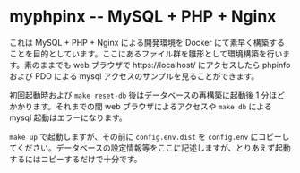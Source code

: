 # myphpinx -- MySQL + PHP + Nginx

これは MySQL + PHP + Nginx による開発環境を Docker にて素早く構築することを目的としています。ここにあるファイル群を雛形として環境構築を行います。素のままでも web ブラウザで https://localhost/ にアクセスしたら phpinfo および PDO による mysql アクセスのサンプルを見ることができます。

初回起動時および `make reset-db` 後はデータベースの再構築に起動後 1 分ほどかかります。それまでの間 web ブラウザによるアクセスや `make db` による mysql 起動はエラーになります。

`make up` で起動しますが、その前に `config.env.dist` を `config.env` にコピーしてください。データベースの設定情報等をここに記述しますが、とりあえず起動するにはコピーするだけで十分です。
